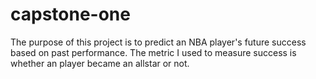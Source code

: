 # capstone-one
The purpose of this project is to predict an NBA player's future success based on past performance. The metric I used to measure success is whether an player became an allstar or not.
